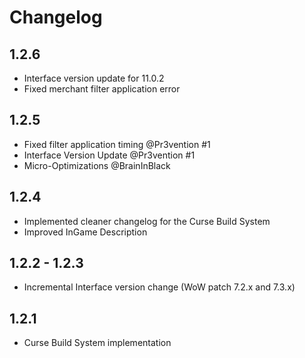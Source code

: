 # Changelog

## 1.2.6
* Interface version update for 11.0.2
* Fixed merchant filter application error

## 1.2.5
* Fixed filter application timing @Pr3vention #1
* Interface Version Update @Pr3vention #1
* Micro-Optimizations @BrainInBlack

## 1.2.4
* Implemented cleaner changelog for the Curse Build System
* Improved InGame Description

## 1.2.2 - 1.2.3
* Incremental Interface version change (WoW patch 7.2.x and 7.3.x)

## 1.2.1
* Curse Build System implementation
